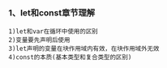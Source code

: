 ### 1、let和const章节理解
```
1)let和var在循环中使用的区别
2)变量要先声明后使用
3)let声明的变量在块作用域内有效，在块作用域外无效
4)const的本质(基本类型和复合类型的区别)
```
